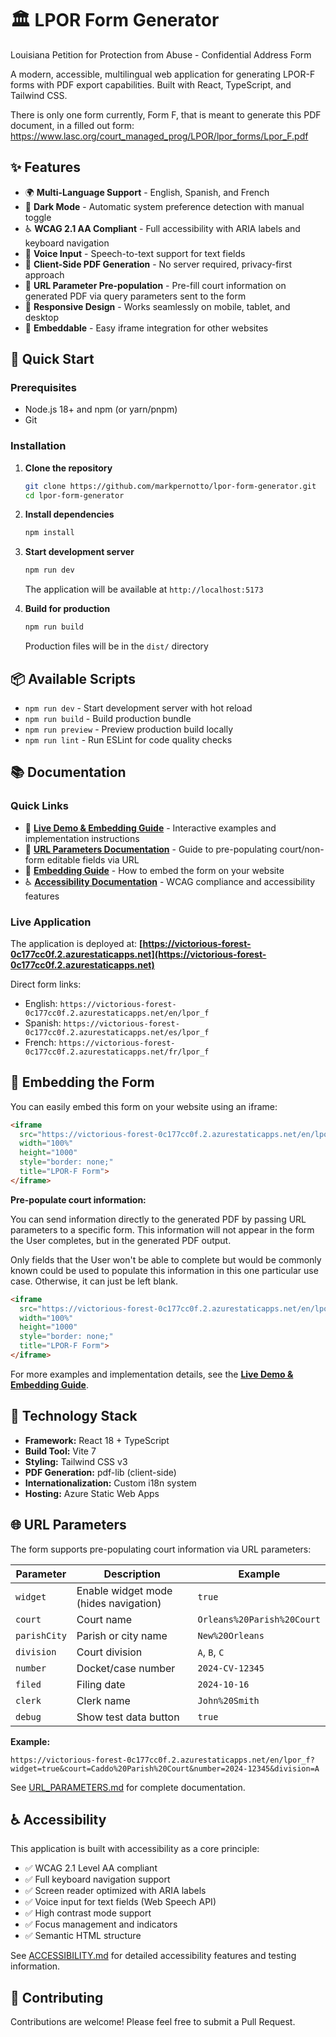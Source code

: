 # 🏛️ LPOR Form Generator

Louisiana Petition for Protection from Abuse - Confidential Address Form

A modern, accessible, multilingual web application for generating LPOR-F forms with PDF export capabilities. Built with React, TypeScript, and Tailwind CSS.

There is only one form currently, Form F, that is meant to generate this PDF document, in a filled out form: https://www.lasc.org/court_managed_prog/LPOR/lpor_forms/Lpor_F.pdf

## ✨ Features

- 🌍 **Multi-Language Support** - English, Spanish, and French
- 🎨 **Dark Mode** - Automatic system preference detection with manual toggle
- ♿ **WCAG 2.1 AA Compliant** - Full accessibility with ARIA labels and keyboard navigation
- 🎤 **Voice Input** - Speech-to-text support for text fields
- 📄 **Client-Side PDF Generation** - No server required, privacy-first approach
- 🔗 **URL Parameter Pre-population** - Pre-fill court information on generated PDF via query parameters sent to the form
- 📱 **Responsive Design** - Works seamlessly on mobile, tablet, and desktop
- 🚀 **Embeddable** - Easy iframe integration for other websites

## 🚀 Quick Start

### Prerequisites

- Node.js 18+ and npm (or yarn/pnpm)
- Git

### Installation

1. **Clone the repository**
   ```bash
   git clone https://github.com/markpernotto/lpor-form-generator.git
   cd lpor-form-generator
   ```

2. **Install dependencies**
   ```bash
   npm install
   ```

3. **Start development server**
   ```bash
   npm run dev
   ```
   The application will be available at `http://localhost:5173`

4. **Build for production**
   ```bash
   npm run build
   ```
   Production files will be in the `dist/` directory

## 📦 Available Scripts

- `npm run dev` - Start development server with hot reload
- `npm run build` - Build production bundle
- `npm run preview` - Preview production build locally
- `npm run lint` - Run ESLint for code quality checks

## 📚 Documentation

### Quick Links

- 🎯 **[Live Demo & Embedding Guide](https://victorious-forest-0c177cc0f.2.azurestaticapps.net/embed-demo.html)** - Interactive examples and implementation instructions
- 🔗 **[URL Parameters Documentation](./URL_PARAMETERS.md)** - Guide to pre-populating court/non-form editable fields via URL
- 🎨 **[Embedding Guide](./EMBEDDING.md)** - How to embed the form on your website
- ♿ **[Accessibility Documentation](./ACCESSIBILITY.md)** - WCAG compliance and accessibility features

### Live Application

The application is deployed at: **[https://victorious-forest-0c177cc0f.2.azurestaticapps.net](https://victorious-forest-0c177cc0f.2.azurestaticapps.net)**

Direct form links:
- English: `https://victorious-forest-0c177cc0f.2.azurestaticapps.net/en/lpor_f`
- Spanish: `https://victorious-forest-0c177cc0f.2.azurestaticapps.net/es/lpor_f`
- French: `https://victorious-forest-0c177cc0f.2.azurestaticapps.net/fr/lpor_f`

## 🎨 Embedding the Form

You can easily embed this form on your website using an iframe:

```html
<iframe 
  src="https://victorious-forest-0c177cc0f.2.azurestaticapps.net/en/lpor_f?widget=true"
  width="100%"
  height="1000"
  style="border: none;"
  title="LPOR-F Form">
</iframe>
```

**Pre-populate court information:**

You can send information directly to the generated PDF by passing URL parameters to a specific form. This information will not appear in the form the User completes, but in the generated PDF output.

Only fields that the User won't be able to complete but would be commonly known could be used to populate this information in this one particular use case. Otherwise, it can just be left blank.

```html
<iframe 
  src="https://victorious-forest-0c177cc0f.2.azurestaticapps.net/en/lpor_f?widget=true&court=Orleans%20Parish%20Court&number=2024-12345&division=A"
  width="100%"
  height="1000"
  style="border: none;"
  title="LPOR-F Form">
</iframe>
```

For more examples and implementation details, see the **[Live Demo & Embedding Guide](https://victorious-forest-0c177cc0f.2.azurestaticapps.net/embed-demo.html)**.

## 🔧 Technology Stack

- **Framework:** React 18 + TypeScript
- **Build Tool:** Vite 7
- **Styling:** Tailwind CSS v3
- **PDF Generation:** pdf-lib (client-side)
- **Internationalization:** Custom i18n system
- **Hosting:** Azure Static Web Apps

## 🌐 URL Parameters

The form supports pre-populating court information via URL parameters:

| Parameter | Description | Example |
|-----------|-------------|---------|
| `widget` | Enable widget mode (hides navigation) | `true` |
| `court` | Court name | `Orleans%20Parish%20Court` |
| `parishCity` | Parish or city name | `New%20Orleans` |
| `division` | Court division | `A`, `B`, `C` |
| `number` | Docket/case number | `2024-CV-12345` |
| `filed` | Filing date | `2024-10-16` |
| `clerk` | Clerk name | `John%20Smith` |
| `debug` | Show test data button | `true` |

**Example:**
```
https://victorious-forest-0c177cc0f.2.azurestaticapps.net/en/lpor_f?widget=true&court=Caddo%20Parish%20Court&number=2024-12345&division=A
```

See [URL_PARAMETERS.md](./URL_PARAMETERS.md) for complete documentation.

## ♿ Accessibility

This application is built with accessibility as a core principle:

- ✅ WCAG 2.1 Level AA compliant
- ✅ Full keyboard navigation support
- ✅ Screen reader optimized with ARIA labels
- ✅ Voice input for text fields (Web Speech API)
- ✅ High contrast mode support
- ✅ Focus management and indicators
- ✅ Semantic HTML structure

See [ACCESSIBILITY.md](./ACCESSIBILITY.md) for detailed accessibility features and testing information.

## 🤝 Contributing

Contributions are welcome! Please feel free to submit a Pull Request.


